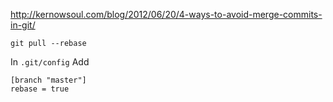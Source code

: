 http://kernowsoul.com/blog/2012/06/20/4-ways-to-avoid-merge-commits-in-git/

`git pull --rebase`

In `.git/config` Add

    [branch "master"]
    rebase = true

